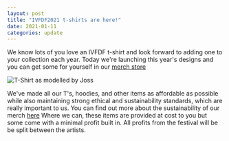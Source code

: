 ```yaml
---
layout: post
title: "IVFDF2021 t-shirts are here!"
date: 2021-01-11
categories: update
---
```

We know lots of you love an IVFDF t-shirt and look forward to adding one to your collection each year. Today we're launching this year's designs and you can get some for yourself in our [merch store](https://ivfdf2021.teemill.com/)

![T-Shirt as modelled by Joss]({{site.baseurl}}/assets/tshirt_image.jpg)

We've made all our T's, hoodies, and other items as affordable as possible while also maintaining strong ethical and sustainability standards, which are really important to us. You can find out more about the sustainability of our merch [here](https://teemill.com/the-journey/) Where we can, these items are provided at cost to you but some come with a minimal profit built in. All profits from the festival will be be split between the artists.
